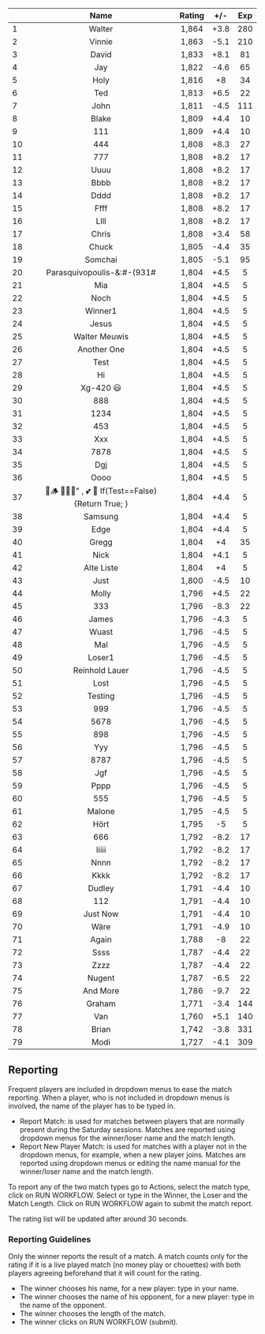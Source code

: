 | |Name|Rating|+/-|Exp|
|-|:--:|:----:|:-:|:-:|
|1|Walter|1,864|+3.8|280|
|2|Vinnie|1,863|-5.1|210|
|3|David|1,833|+8.1|81|
|4|Jay|1,822|-4.6|65|
|5|Holy|1,816|+8|34|
|6|Ted|1,813|+6.5|22|
|7|John|1,811|-4.5|111|
|8|Blake|1,809|+4.4|10|
|9|111|1,809|+4.4|10|
|10|444|1,808|+8.3|27|
|11|777|1,808|+8.2|17|
|12|Uuuu|1,808|+8.2|17|
|13|Bbbb|1,808|+8.2|17|
|14|Dddd|1,808|+8.2|17|
|15|Ffff|1,808|+8.2|17|
|16|Llll|1,808|+8.2|17|
|17|Chris|1,808|+3.4|58|
|18|Chuck|1,805|-4.4|35|
|19|Somchai|1,805|-5.1|95|
|20|Parasquivopoulis-&:#-(931#|1,804|+4.5|5|
|21|Mia|1,804|+4.5|5|
|22|Noch|1,804|+4.5|5|
|23|Winner1|1,804|+4.5|5|
|24|Jesus|1,804|+4.5|5|
|25|Walter Meuwis|1,804|+4.5|5|
|26|Another One|1,804|+4.5|5|
|27|Test|1,804|+4.5|5|
|28|Hi|1,804|+4.5|5|
|29|Xg-420 😃|1,804|+4.5|5|
|30|888|1,804|+4.5|5|
|31|1234|1,804|+4.5|5|
|32|453|1,804|+4.5|5|
|33|Xxx|1,804|+4.5|5|
|34|7878|1,804|+4.5|5|
|35|Dgj|1,804|+4.5|5|
|36|Oooo|1,804|+4.5|5|
|37|🍺🪵 🙉🙈🙊" , 💕 🦓 If(Test==False) {Return True; }|1,804|+4.4|5|
|38|Samsung|1,804|+4.4|5|
|39|Edge|1,804|+4.4|5|
|40|Gregg|1,804|+4|35|
|41|Nick|1,804|+4.1|5|
|42|Alte Liste|1,804|+4|5|
|43|Just|1,800|-4.5|10|
|44|Molly|1,796|+4.5|22|
|45|333|1,796|-8.3|22|
|46|James|1,796|-4.3|5|
|47|Wuast|1,796|-4.5|5|
|48|Mal|1,796|-4.5|5|
|49|Loser1|1,796|-4.5|5|
|50|Reinhold Lauer|1,796|-4.5|5|
|51|Lost|1,796|-4.5|5|
|52|Testing|1,796|-4.5|5|
|53|999|1,796|-4.5|5|
|54|5678|1,796|-4.5|5|
|55|898|1,796|-4.5|5|
|56|Yyy|1,796|-4.5|5|
|57|8787|1,796|-4.5|5|
|58|Jgf|1,796|-4.5|5|
|59|Pppp|1,796|-4.5|5|
|60|555|1,796|-4.5|5|
|61|Malone|1,795|-4.5|5|
|62|Hört|1,795|-5|5|
|63|666|1,792|-8.2|17|
|64|Iiiii|1,792|-8.2|17|
|65|Nnnn|1,792|-8.2|17|
|66|Kkkk|1,792|-8.2|17|
|67|Dudley|1,791|-4.4|10|
|68|112|1,791|-4.4|10|
|69|Just Now|1,791|-4.4|10|
|70|Wäre|1,791|-4.9|10|
|71|Again|1,788|-8|22|
|72|Ssss|1,787|-4.4|22|
|73|Zzzz|1,787|-4.4|22|
|74|Nugent|1,787|-6.5|22|
|75|And More|1,786|-9.7|22|
|76|Graham|1,771|-3.4|144|
|77|Van|1,760|+5.1|140|
|78|Brian|1,742|-3.8|331|
|79|Modi|1,727|-4.1|309|

 

## Reporting

Frequent players are included in dropdown menus to ease the match reporting.
When a player, who is not included in dropdown menus is involved, the name of the player has to be typed in.

- Report Match:  is used for matches between players that are normally present during the Saturday sessions.
Matches are reported using dropdown menus for the winner/loser name and the match length.
- Report New Player Match:  is used for matches with a player not in the dropdown menus, for example, when a new player joins.
Matches are reported using dropdown menus or editing the name manual for the winner/loser name and the match length.

To report any of the two match types go to Actions, select the match type, click on RUN WORKFLOW.
Select or type in the Winner, the Loser and the Match Length.
Click on RUN WORKFLOW again to submit the match report.

The rating list will be updated after around 30 seconds.

### Reporting Guidelines

Only the winner reports the result of a match.
A match counts only for the rating if it is a live played match (no money play or chouettes)
with both players agreeing beforehand that it will count for the rating.

- The winner chooses his name, for a new player: type in your name.
- The winner chooses the name of his opponent, for a new player: type in the name of the opponent.
- The winner chooses the length of the match.
- The winner clicks on RUN WORKFLOW (submit).

